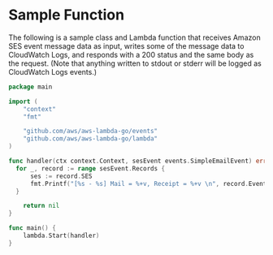 
# Sample Function

The following is a sample class and Lambda function that receives Amazon SES event message data as input, writes some of the message data to CloudWatch Logs, and responds with a 200 status and the same body as the request. (Note that anything written to stdout or stderr will be logged as CloudWatch Logs events.)

```go
package main

import (
    "context"
    "fmt"

    "github.com/aws/aws-lambda-go/events"
    "github.com/aws/aws-lambda-go/lambda"
)

func handler(ctx context.Context, sesEvent events.SimpleEmailEvent) error {
  for _, record := range sesEvent.Records {
      ses := record.SES
      fmt.Printf("[%s - %s] Mail = %+v, Receipt = %+v \n", record.EventVersion, record.EventSource, ses.Mail, ses.Receipt)
  }

    return nil
}

func main() {
    lambda.Start(handler)
}

```
